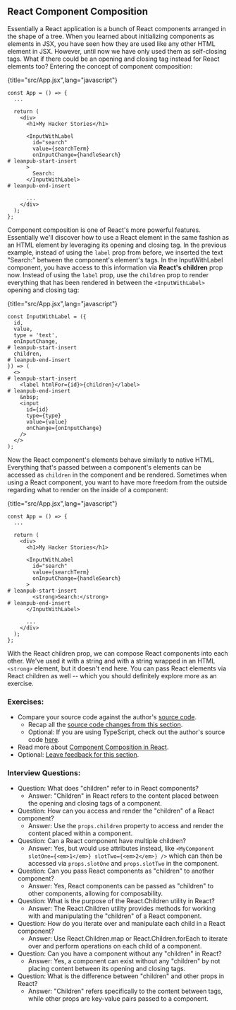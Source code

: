 ## React Component Composition

Essentially a React application is a bunch of React components arranged in the shape of a tree. When you learned about initializing components as elements in JSX, you have seen how they are used like any other HTML element in JSX. However, until now we have only used them as self-closing tags. What if there could be an opening and closing tag instead for React elements too? Entering the concept of component composition:

{title="src/App.jsx",lang="javascript"}
~~~~~~~
const App = () => {
  ...

  return (
    <div>
      <h1>My Hacker Stories</h1>

      <InputWithLabel
        id="search"
        value={searchTerm}
        onInputChange={handleSearch}
# leanpub-start-insert
      >
        Search:
      </InputWithLabel>
# leanpub-end-insert

      ...
    </div>
  );
};
~~~~~~~

Component composition is one of React's more powerful features. Essentially we'll discover how to use a React element in the same fashion as an HTML element by leveraging its opening and closing tag. In the previous example, instead of using the `label` prop from before, we inserted the text "Search:" between the component's element's tags. In the InputWithLabel component, you have access to this information via **React's children** prop now. Instead of using the `label` prop, use the `children` prop to render everything that has been rendered in between the `<InputWithLabel>` opening and closing tag:

{title="src/App.jsx",lang="javascript"}
~~~~~~~
const InputWithLabel = ({
  id,
  value,
  type = 'text',
  onInputChange,
# leanpub-start-insert
  children,
# leanpub-end-insert
}) => (
  <>
# leanpub-start-insert
    <label htmlFor={id}>{children}</label>
# leanpub-end-insert
    &nbsp;
    <input
      id={id}
      type={type}
      value={value}
      onChange={onInputChange}
    />
  </>
);
~~~~~~~

Now the React component's elements behave similarly to native HTML. Everything that's passed between a component's elements can be accessed as `children` in the component and be rendered. Sometimes when using a React component, you want to have more freedom from the outside regarding what to render on the inside of a component:

{title="src/App.jsx",lang="javascript"}
~~~~~~~
const App = () => {
  ...

  return (
    <div>
      <h1>My Hacker Stories</h1>

      <InputWithLabel
        id="search"
        value={searchTerm}
        onInputChange={handleSearch}
      >
# leanpub-start-insert
        <strong>Search:</strong>
# leanpub-end-insert
      </InputWithLabel>

      ...
    </div>
  );
};
~~~~~~~

With the React children prop, we can compose React components into each other. We've used it with a string and with a string wrapped in an HTML `<strong>` element, but it doesn't end here. You can pass React elements via React children as well -- which you should definitely explore more as an exercise.

### Exercises:

* Compare your source code against the author's [source code](https://bit.ly/492oks5).
  * Recap all the [source code changes from this section](https://bit.ly/3u4KkDB).
  * Optional: If you are using TypeScript, check out the author's source code [here](https://bit.ly/3uvSg0S).
* Read more about [Component Composition in React](https://www.robinwieruch.de/react-component-composition/).
* Optional: [Leave feedback for this section](https://forms.gle/L2GgfHVjAAwbqudq8).

### Interview Questions:

* Question: What does "children" refer to in React components?
  * Answer: "Children" in React refers to the content placed between the opening and closing tags of a component.
* Question: How can you access and render the "children" of a React component?
  * Answer: Use the `props.children` property to access and render the content placed within a component.
* Question: Can a React component have multiple children?
  * Answer: Yes, but would use attributes instead, like `<MyComponent slotOne={<em>1</em>} slotTwo={<em>2</em>} />` which can then be accessed via `props.slotOne` and `props.slotTwo` in the component.
* Question: Can you pass React components as "children" to another component?
  * Answer: Yes, React components can be passed as "children" to other components, allowing for composability.
* Question: What is the purpose of the React.Children utility in React?
  * Answer: The React.Children utility provides methods for working with and manipulating the "children" of a React component.
* Question: How do you iterate over and manipulate each child in a React component?
  * Answer: Use React.Children.map or React.Children.forEach to iterate over and perform operations on each child of a component.
* Question: Can you have a component without any "children" in React?
  * Answer: Yes, a component can exist without any "children" by not placing content between its opening and closing tags.
* Question: What is the difference between "children" and other props in React?
  * Answer: "Children" refers specifically to the content between tags, while other props are key-value pairs passed to a component.